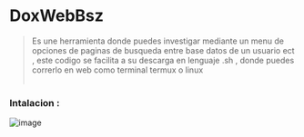 # DoxWebBsz
> Es une herramienta donde puedes investigar mediante un menu de opciones de paginas de busqueda entre base datos de un usuario ect , este codigo se facilita a su descarga en lenguaje .sh , donde puedes correrlo en web como terminal termux o linux 
<br></br>
### Intalacion :

![image](https://github.com/AvastrOficial/DoxWebBsz/assets/91764815/be80a825-bd6e-4fd6-bf3f-f33cb99eb1b9)
